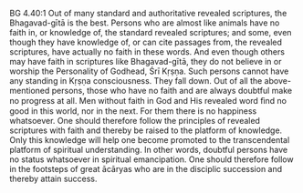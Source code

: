 BG 4.40:1	Out of many standard and authoritative revealed scriptures, the Bhagavad-gītā is the best. Persons who are almost like animals have no faith in, or knowledge of, the standard revealed scriptures; and some, even though they have knowledge of, or can cite passages from, the revealed scriptures, have actually no faith in these words. And even though others may have faith in scriptures like Bhagavad-gītā, they do not believe in or worship the Personality of Godhead, Śrī Kṛṣṇa. Such persons cannot have any standing in Kṛṣṇa consciousness. They fall down. Out of all the above-mentioned persons, those who have no faith and are always doubtful make no progress at all. Men without faith in God and His revealed word ﬁnd no good in this world, nor in the next. For them there is no happiness whatsoever. One should therefore follow the principles of revealed scriptures with faith and thereby be raised to the platform of knowledge. Only this knowledge will help one become promoted to the transcendental platform of spiritual understanding. In other words, doubtful persons have no status whatsoever in spiritual emancipation. One should therefore follow in the footsteps of great ācāryas who are in the disciplic succession and thereby attain success.